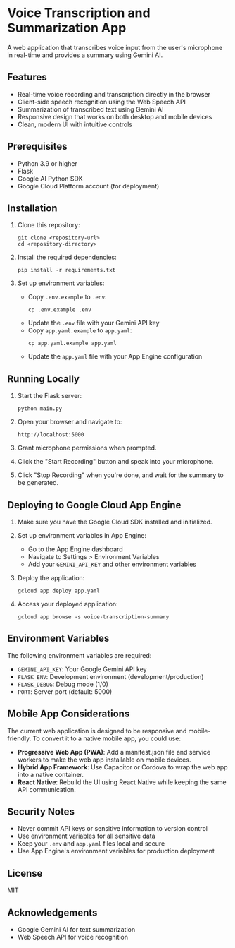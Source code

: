 # Voice Transcription and Summarization App

A web application that transcribes voice input from the user's microphone in real-time and provides a summary using Gemini AI.

## Features

- Real-time voice recording and transcription directly in the browser
- Client-side speech recognition using the Web Speech API
- Summarization of transcribed text using Gemini AI
- Responsive design that works on both desktop and mobile devices
- Clean, modern UI with intuitive controls

## Prerequisites

- Python 3.9 or higher
- Flask
- Google AI Python SDK
- Google Cloud Platform account (for deployment)

## Installation

1. Clone this repository:
   ```
   git clone <repository-url>
   cd <repository-directory>
   ```

2. Install the required dependencies:
   ```
   pip install -r requirements.txt
   ```

3. Set up environment variables:
   - Copy `.env.example` to `.env`:
     ```
     cp .env.example .env
     ```
   - Update the `.env` file with your Gemini API key
   - Copy `app.yaml.example` to `app.yaml`:
     ```
     cp app.yaml.example app.yaml
     ```
   - Update the `app.yaml` file with your App Engine configuration

## Running Locally

1. Start the Flask server:
   ```
   python main.py
   ```

2. Open your browser and navigate to:
   ```
   http://localhost:5000
   ```

3. Grant microphone permissions when prompted.

4. Click the "Start Recording" button and speak into your microphone.

5. Click "Stop Recording" when you're done, and wait for the summary to be generated.

## Deploying to Google Cloud App Engine

1. Make sure you have the Google Cloud SDK installed and initialized.

2. Set up environment variables in App Engine:
   - Go to the App Engine dashboard
   - Navigate to Settings > Environment Variables
   - Add your `GEMINI_API_KEY` and other environment variables

3. Deploy the application:
   ```
   gcloud app deploy app.yaml
   ```

4. Access your deployed application:
   ```
   gcloud app browse -s voice-transcription-summary
   ```

## Environment Variables

The following environment variables are required:

- `GEMINI_API_KEY`: Your Google Gemini API key
- `FLASK_ENV`: Development environment (development/production)
- `FLASK_DEBUG`: Debug mode (1/0)
- `PORT`: Server port (default: 5000)

## Mobile App Considerations

The current web application is designed to be responsive and mobile-friendly. To convert it to a native mobile app, you could use:

- **Progressive Web App (PWA)**: Add a manifest.json file and service workers to make the web app installable on mobile devices.
- **Hybrid App Framework**: Use Capacitor or Cordova to wrap the web app into a native container.
- **React Native**: Rebuild the UI using React Native while keeping the same API communication.

## Security Notes

- Never commit API keys or sensitive information to version control
- Use environment variables for all sensitive data
- Keep your `.env` and `app.yaml` files local and secure
- Use App Engine's environment variables for production deployment

## License

MIT

## Acknowledgements

- Google Gemini AI for text summarization
- Web Speech API for voice recognition 